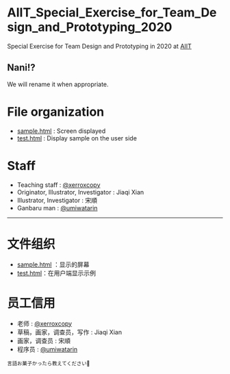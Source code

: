 # AIIT_Special_Exercise_for_Team_Design_and_Prototyping_2020
Special Exercise for Team Design and Prototyping in 2020 at [AIIT](https://aiit.ac.jp)

## Nani!?
We will rename it when appropriate.

# File organization
- [sample.html](https://umiwatarin.github.io/AIIT_Special_Exercise_for_Team_Design_and_Prototyping_2020/sample.html) : Screen displayed
- [test.html](https://umiwatarin.github.io/AIIT_Special_Exercise_for_Team_Design_and_Prototyping_2020/test.html) : Display sample on the user side

# Staff
- Teaching staff : [@xerroxcopy](https://github.com/xerroxcopy)
- Originator, Illustrator, Investigator : Jiaqi Xian
- Illustrator, Investigator : 宋順
- Ganbaru man : [@umiwatarin](https://github.com/umiwatarin)

---

# 文件组织
- [sample.html](https://umiwatarin.github.io/AIIT_Special_Exercise_for_Team_Design_and_Prototyping_2020/sample.html) ：显示的屏幕
- [test.html](https://umiwatarin.github.io/AIIT_Special_Exercise_for_Team_Design_and_Prototyping_2020/test.html)：在用户端显示示例

# 员工信用
- 老师 : [@xerroxcopy](https://github.com/xerroxcopy)
- 草稿，画家，调查员，写作 : Jiaqi Xian
- 画家，调查员 : 宋順
- 程序员 : [@umiwatarin](https://github.com/umiwatarin)

<small>言語お菓子かったら教えてください🙇</small>
